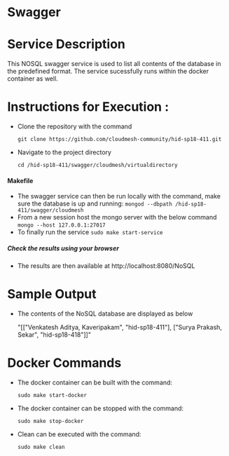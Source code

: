 # Swagger

# Service Description

This NOSQL swagger service is used to list all contents of the database in the predefined format. The service sucessfully
runs within the docker container as well.
 
# Instructions for Execution :

* Clone the repository with the command

    `
    git clone https://github.com/cloudmesh-community/hid-sp18-411.git
    `  

* Navigate to the project directory

    `
    cd /hid-sp18-411/swagger/cloudmesh/virtualdirectory
    `

#### Makefile
* The swagger service can then be run locally with the command, make sure the database is up and running: 
    `
    mongod --dbpath /hid-sp18-411/swagger/cloudmesh
    `
* From a new session host the mongo server with the below command
    `
    mongo --host 127.0.0.1:27017
    `
* To finally run the service
    `
    sudo make start-service
    `

##### Check the results using your browser
* The results are then available at http://localhost:8080/NoSQL  

# Sample Output

* The contents of the NoSQL database are displayed as below

    "[[\"Venkatesh Aditya, Kaveripakam\", \"hid-sp18-411\"], [\"Surya Prakash, Sekar\", \"hid-sp18-418\"]]"

# Docker Commands

* The docker container can be built with the command: 

    `
    sudo make start-docker
    `  
* The docker container can be stopped with the command: 

    `
    sudo make stop-docker
    `  
    
* Clean can be executed with the command: 

    `
    sudo make clean
    `  
